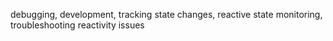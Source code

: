 debugging, development, tracking state changes, reactive state monitoring, troubleshooting reactivity issues